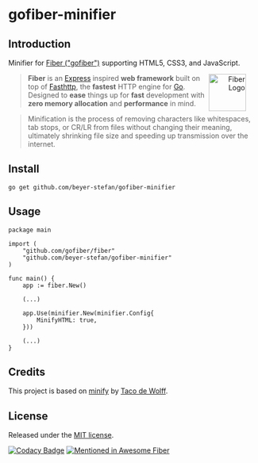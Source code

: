 # gofiber-minifier

## Introduction
Minifier for [Fiber ("gofiber")](https://github.com/gofiber) supporting HTML5, CSS3, and JavaScript. 

<a href="https://gofiber.io">
  <picture alt="Fiber Logo" align="right" style="margin-right: 25px">
    <source height="75" media="(prefers-color-scheme: dark)" srcset="https://raw.githubusercontent.com/gofiber/docs/master/static/img/logo-dark.svg">
    <img height="75" alt="Fiber Logo" align="right" style="margin-right: 25px" src="https://raw.githubusercontent.com/gofiber/docs/master/static/img/logo.svg">
  </picture>
</a>

> **Fiber** is an [Express](https://github.com/expressjs/express) inspired **web framework** built on top of [Fasthttp](https://github.com/valyala/fasthttp), the **fastest** HTTP engine for [Go](https://golang.org/doc/). Designed to **ease** things up for **fast** development with **zero memory allocation** and **performance** in mind.

> Minification is the process of removing characters like whitespaces, tab stops, or CR/LR from files
without changing their meaning, ultimately shrinking file size and speeding up transmission over the internet.

## Install
```Shell
go get github.com/beyer-stefan/gofiber-minifier
```

## Usage
```Golang
package main

import (
	"github.com/gofiber/fiber"
	"github.com/beyer-stefan/gofiber-minifier"
)

func main() {
	app := fiber.New()

	(...)
	
	app.Use(minifier.New(minifier.Config{
		MinifyHTML: true,
	}))

	(...)
}
```

## Credits 
This project is based on [minify](https://github.com/tdewolff/minify) by [Taco de Wolff](https://github.com/tdewolff). 

## License
Released under the [MIT license](LICENSE.md).

[![Codacy Badge](https://app.codacy.com/project/badge/Grade/9810b5e4516d4df8b670da108cd01bf3)](https://app.codacy.com/gh/beyer-stefan/gofiber-minifier/dashboard?utm_source=gh&utm_medium=referral&utm_content=&utm_campaign=Badge_grade) [![Mentioned in Awesome Fiber](https://awesome.re/mentioned-badge.svg)](https://github.com/gofiber/awesome-fiber)